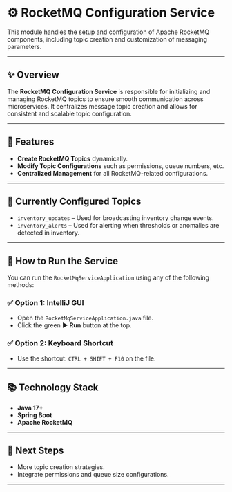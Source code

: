 # ⚙️ RocketMQ Configuration Service

This module handles the setup and configuration of Apache RocketMQ components, including topic creation and customization of messaging parameters.

---

## ✨ Overview

The **RocketMQ Configuration Service** is responsible for initializing and managing RocketMQ topics to ensure smooth communication across microservices. It centralizes message topic creation and allows for consistent and scalable topic configuration.

---

## 📌 Features

* **Create RocketMQ Topics** dynamically.
* **Modify Topic Configurations** such as permissions, queue numbers, etc.
* **Centralized Management** for all RocketMQ-related configurations.

---

## 📄 Currently Configured Topics

* `inventory_updates` – Used for broadcasting inventory change events.
* `inventory_alerts` – Used for alerting when thresholds or anomalies are detected in inventory.

---

## 🚀 How to Run the Service

You can run the `RocketMqServiceApplication` using any of the following methods:

### ✅ Option 1: IntelliJ GUI

* Open the `RocketMqServiceApplication.java` file.
* Click the green **▶ Run** button at the top.

### ✅ Option 2: Keyboard Shortcut

* Use the shortcut: `CTRL + SHIFT + F10` on the file.

---

## 📚 Technology Stack

* **Java 17+**
* **Spring Boot**
* **Apache RocketMQ**

---

## 🔧 Next Steps

*  More topic creation strategies.
* Integrate permissions and queue size configurations.

---


